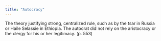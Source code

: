 ```yaml
---
title: "Autocracy"
---
```

The theory justifying strong, centralized rule, such as by the tsar in Russia or Haile Selassie in Ethiopia. The autocrat did not rely on the aristocracy or the clergy for his or her legitimacy. (p. 553)

